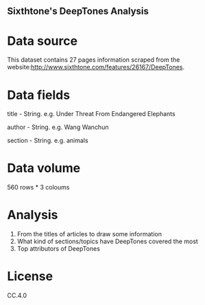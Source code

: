## Sixthtone's DeepTones Analysis

# Data source
This dataset contains 27 pages information scraped from the website:http://www.sixthtone.com/features/26167/DeepTones.

# Data fields
title - String. e.g. Under Threat From Endangered Elephants

author - String. e.g. Wang Wanchun

section - String. e.g.	animals

# Data volume
560 rows * 3 coloums

# Analysis
1. From the titles of articles to draw some information
2. What kind of sections/topics have DeepTones covered the most
3. Top attributors of DeepTones

# License
CC.4.0
